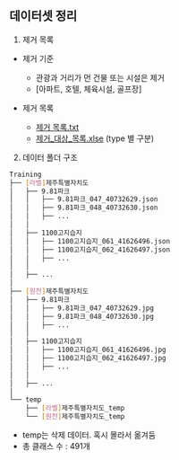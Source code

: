 ## 데이터셋 정리

1. 제거 목록
  
  - 제거 기준
    - 관광과 거리가 먼 건물 또는 시설은 제거
    - [아파트, 호텔, 체육시설, 골프장]

  - 제거 목록
    - [제거 목록.txt](./제거목록.txt)
    - [제거_대상_목록.xlse](./%EC%A0%9C%EA%B1%B0_%EB%8C%80%EC%83%81_%EB%AA%A9%EB%A1%9D.xlsx) (type 별 구분)

2. 데이터 폴더 구조
  
  ```sh
  Training
  ├── [라벨]제주특별자치도
  │   ├── 9.81파크
  │   │   ├── 9.81파크_047_40732629.json
  │   │   ├── 9.81파크_048_40732630.json
  │   │   ├── ...
  │   │
  │   ├── 1100고지습지
  │   │   ├── 1100고지습지_061_41626496.json
  │   │   ├── 1100고지습지_062_41626497.json
  │   │   ├── ...
  │   │
  │   ├── ...
  │
  ├── [원천]제주특별자치도
  │   ├── 9.81파크
  │   │   ├── 9.81파크_047_40732629.jpg
  │   │   ├── 9.81파크_048_40732630.jpg
  │   │   ├── ...
  │   │
  │   ├── 1100고지습지
  │   │   ├── 1100고지습지_061_41626496.jpg
  │   │   ├── 1100고지습지_062_41626497.jpg
  │   │   ├── ...
  │   │
  │   ├── ...
  │
  └── temp
      ├── [라벨]제주특별자치도_temp
      └── [원천]제주특별자치도_temp
  ```
  - temp는 삭제 데이터. 혹시 몰라서 옮겨둠
  - 총 클래스 수 : 491개
